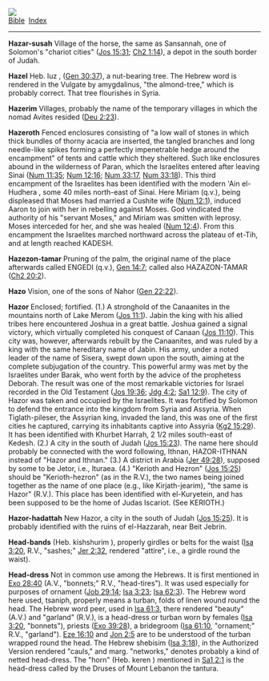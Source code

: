 [![](../../cdshop/ithlogo.png)](../../index)  
[Bible](../index)  [Index](index) 

------------------------------------------------------------------------

<span id="000">**Hazar-susah**</span> Village of the horse, the same as
Sansannah, one of Solomon's "chariot cities" ([Jos
15:31](../kjv/jos015.htm#031); [Ch2 1:14](../kjv/ch2001.htm#014)), a
depot in the south border of Judah.

<span id="001">**Hazel**</span> Heb. luz , ([Gen
30:37](../kjv/gen030.htm#037)), a nut-bearing tree. The Hebrew word is
rendered in the Vulgate by amygdalinus, "the almond-tree," which is
probably correct. That tree flourishes in Syria.

<span id="002">**Hazerim**</span> Villages, probably the name of the
temporary villages in which the nomad Avites resided ([Deu
2:23](../kjv/deu002.htm#023)).

<span id="003">**Hazeroth**</span> Fenced enclosures consisting of "a
low wall of stones in which thick bundles of thorny acacia are inserted,
the tangled branches and long needle-like spikes forming a perfectly
impenetrable hedge around the encampment" of tents and cattle which they
sheltered. Such like enclosures abound in the wilderness of Paran, which
the Israelites entered after leaving Sinai ([Num
11:35](../kjv/num011.htm#035); [Num 12:16](../kjv/num012.htm#016); [Num
33:17](../kjv/num033.htm#017), [Num 33:18](../kjv/num033.htm#018)). This
third encampment of the Israelites has been identified with the modern
'Ain el-Hudhera , some 40 miles north-east of Sinai. Here Miriam (q.v.),
being displeased that Moses had married a Cushite wife ([Num
12:1](../kjv/num012.htm#001)), induced Aaron to join with her in
rebelling against Moses. God vindicated the authority of his "servant
Moses," and Miriam was smitten with leprosy. Moses interceded for her,
and she was healed ([Num 12:4](../kjv/num012.htm#004)). From this
encampment the Israelites marched northward across the plateau of
et-Tih, and at length reached KADESH.

<span id="004">**Hazezon-tamar**</span> Pruning of the palm, the
original name of the place afterwards called ENGEDI (q.v.), [Gen
14:7](../kjv/gen014.htm#007); called also HAZAZON-TAMAR ([Ch2
20:2](../kjv/ch2020.htm#002)).

<span id="005">**Hazo**</span> Vision, one of the sons of Nahor ([Gen
22:22](../kjv/gen022.htm#022)).

<span id="006">**Hazor**</span> Enclosed; fortified. (1.) A stronghold
of the Canaanites in the mountains north of Lake Merom ([Jos
11:1](../kjv/jos011.htm#001)). Jabin the king with his allied tribes
here encountered Joshua in a great battle. Joshua gained a signal
victory, which virtually completed his conquest of Canaan ([Jos
11:10](../kjv/jos011.htm#010)). This city was, however, afterwards
rebuilt by the Canaanites, and was ruled by a king with the same
hereditary name of Jabin. His army, under a noted leader of the name of
Sisera, swept down upon the south, aiming at the complete subjugation of
the country. This powerful army was met by the Israelites under Barak,
who went forth by the advice of the prophetess Deborah. The result was
one of the most remarkable victories for Israel recorded in the Old
Testament ([Jos 19:36](../kjv/jos019.htm#036); [Jdg
4:2](../kjv/jdg004.htm#002); [Sa1 12:9](../kjv/sa1012.htm#009)). The
city of Hazor was taken and occupied by the Israelites. It was fortified
by Solomon to defend the entrance into the kingdom from Syria and
Assyria. When Tiglath-pileser, the Assyrian king, invaded the land, this
was one of the first cities he captured, carrying its inhabitants
captive into Assyria ([Kg2 15:29](../kjv/kg2015.htm#029)). It has been
identified with Khurbet Harrah, 2 1/2 miles south-east of Kedesh. (2.) A
city in the south of Judah ([Jos 15:23](../kjv/jos015.htm#023)). The
name here should probably be connected with the word following, Ithnan,
HAZOR-ITHNAN instead of "Hazor and Ithnan." (3.) A district in Arabia
([Jer 49:28](../kjv/jer049.htm#028)), supposed by some to be Jetor,
i.e., Ituraea. (4.) "Kerioth and Hezron" ([Jos
15:25](../kjv/jos015.htm#025)) should be "Kerioth-hezron" (as in the
R.V.), the two names being joined together as the name of one place
(e.g., like Kirjath-jearim), "the same is Hazor" (R.V.). This place has
been identified with el-Kuryetein, and has been supposed to be the home
of Judas Iscariot. (See KERIOTH.)

<span id="007">**Hazor-hadattah**</span> New Hazor, a city in the south
of Judah ([Jos 15:25](../kjv/jos015.htm#025)). It is probably identified
with the ruins of el-Hazzarah, near Beit Jebrin.

<span id="008">**Head-bands**</span> (Heb. kishshurim ), properly
girdles or belts for the waist ([Isa 3:20](../kjv/isa003.htm#020), R.V.,
"sashes;" [Jer 2:32](../kjv/jer002.htm#032), rendered "attire", i.e., a
girdle round the waist).

<span id="009">**Head-dress**</span> Not in common use among the
Hebrews. It is first mentioned in [Exo 28:40](../kjv/exo028.htm#040)
(A.V., "bonnets;" R.V., "head-tires"). It was used especially for
purposes of ornament ([Job 29:14](../kjv/job029.htm#014); [Isa
3:23](../kjv/isa003.htm#023); [Isa 62:3](../kjv/isa062.htm#003)). The
Hebrew word here used, tsaniph, properly means a turban, folds of linen
wound round the head. The Hebrew word peer, used in [Isa
61:3](../kjv/isa061.htm#003), there rendered "beauty" (A.V.) and
"garland" (R.V.), is a head-dress or turban worn by females ([Isa
3:20](../kjv/isa003.htm#020), "bonnets"), priests ([Exo
39:28](../kjv/exo039.htm#028)), a bridegroom ([Isa
61:10](../kjv/isa061.htm#010), "ornament;" R.V., "garland"). [Eze
16:10](../kjv/eze016.htm#010) and [Jon 2:5](../kjv/jon002.htm#005) are
to be understood of the turban wrapped round the head. The Hebrew
shebisim ([Isa 3:18](../kjv/isa003.htm#018)), in the Authorized Version
rendered "cauls," and marg. "networks," denotes probably a kind of
netted head-dress. The "horn" (Heb. keren ) mentioned in [Sa1
2:1](../kjv/sa1002.htm#001) is the head-dress called by the Druses of
Mount Lebanon the tantura.
